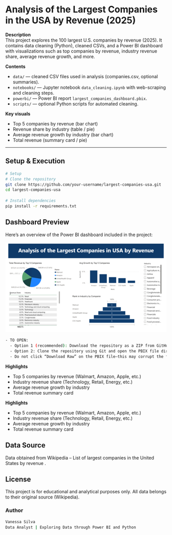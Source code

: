 # Analysis of the Largest Companies in the USA by Revenue (2025)

**Description**  
This project explores the 100 largest U.S. companies by revenue (2025). It contains data cleaning (Python), cleaned CSVs, and a Power BI dashboard with visualizations such as top companies by revenue, industry revenue share, average revenue growth, and more.

**Contents**
- `data/` — cleaned CSV files used in analysis (companies.csv, optional summaries).
- `notebooks/` — Jupyter notebook `data_cleaning.ipynb` with web-scraping and cleaning steps.
- `powerbi/` — Power BI report `largest_companies_dashboard.pbix`.
- `scripts/` — optional Python scripts for automated cleaning.

**Key visuals**
- Top 5 companies by revenue (bar chart)
- Revenue share by industry (table / pie)
- Average revenue growth by industry (bar chart)
- Total revenue (summary card / pie)

---

## Setup & Execution

```bash
# Setup
# Clone the repository
git clone https://github.com/your-username/largest-companies-usa.git
cd largest-companies-usa

# Install dependencies
pip install -r requirements.txt
```

## Dashboard Preview
Here’s an overview of the Power BI dashboard included in the project:

![Dashboard Preview](images/dashboard_preview.png)

```bash
- TO OPEN:
  - Option 1 (recommended): Download the repository as a ZIP from GitHub, extract it, and open the PBIX file in Power BI Desktop.
  - Option 2: Clone the repository using Git and open the PBIX file directly.
  - Do not click “Download Raw” on the PBIX file—this may corrupt the file.
```

**Highlights**
- Top 5 companies by revenue (Walmart, Amazon, Apple, etc.)
- Industry revenue share (Technology, Retail, Energy, etc.)
- Average revenue growth by industry
- Total revenue summary card

**Highlights**
- Top 5 companies by revenue (Walmart, Amazon, Apple, etc.)
- Industry revenue share (Technology, Retail, Energy, etc.)
- Average revenue growth by industry
- Total revenue summary card

## Data Source
Data obtained from Wikipedia – List of largest companies in the United States by revenue
.

## License
This project is for educational and analytical purposes only.
All data belongs to their original source (Wikipedia).

### Author
```bash
Vanessa Silva
Data Analyst | Exploring Data through Power BI and Python
